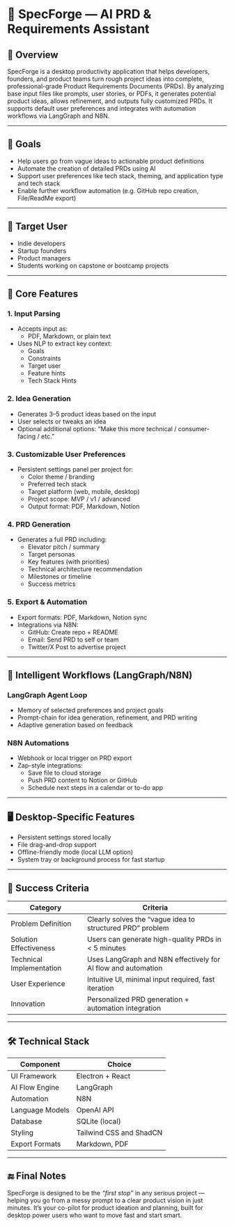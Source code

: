 # 🧠 SpecForge — AI PRD & Requirements Assistant

## 📌 Overview

SpecForge is a desktop productivity application that helps developers, founders, and product teams turn rough project ideas into complete, professional-grade Product Requirements Documents (PRDs). By analyzing base input files like prompts, user stories, or PDFs, it generates potential product ideas, allows refinement, and outputs fully customized PRDs. It supports default user preferences and integrates with automation workflows via LangGraph and N8N.

---

## 🎯 Goals

- Help users go from vague ideas to actionable product definitions
- Automate the creation of detailed PRDs using AI
- Support user preferences like tech stack, theming, and application type and tech stack
- Enable further workflow automation (e.g. GitHub repo creation, File/ReadMe export)

---

## 👤 Target User

- Indie developers
- Startup founders
- Product managers
- Students working on capstone or bootcamp projects

---

## 🧩 Core Features

### 1. Input Parsing
- Accepts input as:
  - PDF, Markdown, or plain text
- Uses NLP to extract key context:
  - Goals
  - Constraints
  - Target user
  - Feature hints
  - Tech Stack Hints

### 2. Idea Generation
- Generates 3–5 product ideas based on the input
- User selects or tweaks an idea
- Optional additional options: “Make this more technical / consumer-facing / etc.”

### 3. Customizable User Preferences
- Persistent settings panel per project for:
  - Color theme / branding
  - Preferred tech stack
  - Target platform (web, mobile, desktop)
  - Project scope: MVP / v1 / advanced
  - Output format: PDF, Markdown, Notion

### 4. PRD Generation
- Generates a full PRD including:
  - Elevator pitch / summary
  - Target personas
  - Key features (with priorities)
  - Technical architecture recommendation
  - Milestones or timeline
  - Success metrics

### 5. Export & Automation
- Export formats: PDF, Markdown, Notion sync
- Integrations via N8N:
  - GitHub: Create repo + README
  - Email: Send PRD to self or team
  - Twitter/X Post to advertise project

---

## 🔁 Intelligent Workflows (LangGraph/N8N)

### LangGraph Agent Loop
- Memory of selected preferences and project goals
- Prompt-chain for idea generation, refinement, and PRD writing
- Adaptive generation based on feedback

### N8N Automations
- Webhook or local trigger on PRD export
- Zap-style integrations:
  - Save file to cloud storage
  - Push PRD content to Notion or GitHub
  - Schedule next steps in a calendar or to-do app

---

## 🖥️ Desktop-Specific Features

- Persistent settings stored locally
- File drag-and-drop support
- Offline-friendly mode (local LLM option)
- System tray or background process for fast startup

---

## 🧪 Success Criteria

| Category               | Criteria                                                                 |
|------------------------|--------------------------------------------------------------------------|
| Problem Definition     | Clearly solves the “vague idea to structured PRD” problem                 |
| Solution Effectiveness| Users can generate high-quality PRDs in < 5 minutes                       |
| Technical Implementation | Uses LangGraph and N8N effectively for AI flow and automation         |
| User Experience        | Intuitive UI, minimal input required, fast iteration                     |
| Innovation             | Personalized PRD generation + automation integration                     |

---

## 🛠️ Technical Stack

| Component        | Choice                        |
|------------------|-------------------------------|
| UI Framework     | Electron + React              |
| AI Flow Engine   | LangGraph                     |
| Automation       | N8N                           |
| Language Models  | OpenAI API                    |
| Database         | SQLite (local)                |
| Styling          | Tailwind CSS and ShadCN       |
| Export Formats   | Markdown, PDF                 |

---


## 🔚 Final Notes

SpecForge is designed to be the *“first stop”* in any serious project — helping you go from a messy prompt to a clear product vision in just minutes. It’s your co-pilot for product ideation and planning, built for desktop power users who want to move fast and start smart.

